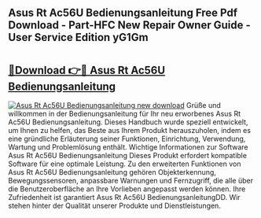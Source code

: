 ## Asus Rt Ac56U Bedienungsanleitung Free Pdf Download - Part-HFC New Repair Owner Guide - User Service Edition yG1Gm

# <h2><a href="http://df02m0.blite.top/?on=Asus+Rt+Ac56U+Bedienungsanleitung">🔗Download 👉🔴 Asus Rt Ac56U Bedienungsanleitung</a></h2>

[![Asus Rt Ac56U Bedienungsanleitung new download](https://i.imgur.com/lujVjoI.png)](http://df02m0.blite.top/?on=Asus+Rt+Ac56U+Bedienungsanleitung)
Grüße und willkommen in der Bedienungsanleitung für Ihr neu erworbenes Asus Rt Ac56U Bedienungsanleitung. Dieses Handbuch wurde speziell entwickelt, um Ihnen zu helfen, das Beste aus Ihrem Produkt herauszuholen, indem es eine gründliche Erläuterung seiner Funktionen, Einrichtung, Verwendung, Wartung und Problemlösung enthält. Wichtige Informationen zur Software Asus Rt Ac56U Bedienungsanleitung Dieses Produkt erfordert kompatible Software für eine optimale Leistung. Zu den erweiterten Funktionen von Asus Rt Ac56U Bedienungsanleitung gehören Objekterkennung, Bewegungssensoren, anpassbare Warnungen und Fernzugriff, die alle über die Benutzeroberfläche an Ihre Vorlieben angepasst werden können. Ihre Zufriedenheit ist garantiert Asus Rt Ac56U BedienungsanleitungDD. Wir stehen hinter der Qualität unserer Produkte und Dienstleistungen.
